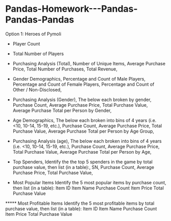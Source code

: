 # Pandas-Homework---Pandas-Pandas-Pandas
Option 1: Heroes of Pymoli

* Player Count

* Total Number of Players

* Purchasing Analysis (Total),
Number of Unique Items,
Average Purchase Price,
Total Number of Purchases,
Total Revenue,

* Gender Demographics,
Percentage and Count of Male Players,
Percentage and Count of Female Players,
Percentage and Count of Other / Non-Disclosed,

* Purchasing Analysis (Gender),
The below each broken by gender,
Purchase Count,
Average Purchase Price,
Total Purchase Value,
Average Purchase Total per Person by Gender,

* Age Demographics,
The below each broken into bins of 4 years (i.e. <10, 10-14, 15-19, etc.),
Purchase Count,
Average Purchase Price,
Total Purchase Value,
Average Purchase Total per Person by Age Group,

* Purchasing Analysis (age),
The below each broken into bins of 4 years (i.e. <10, 10-14, 15-19, etc.),
Purchase Count,
Average Purchase Price,
Total Purchase Value,
Average Purchase Total per Person by Age,

* Top Spenders,
Identify the the top 5 spenders in the game by total purchase value, then list (in a table):,
SN,
Purchase Count,
Average Purchase Price,
Total Purchase Value,

* Most Popular Items
Identify the 5 most popular items by purchase count, then list (in a table):
Item ID
Item Name
Purchase Count
Item Price
Total Purchase Value

***** Most Profitable Items
Identify the 5 most profitable items by total purchase value, then list (in a table):
Item ID
Item Name
Purchase Count
Item Price
Total Purchase Value

